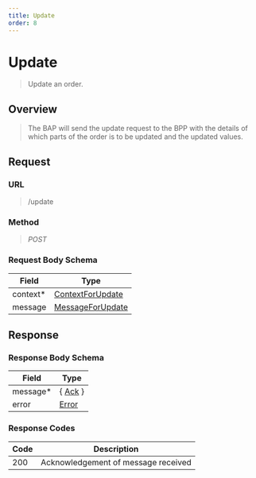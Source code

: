```yaml
---
title: Update
order: 8
---
```


# Update

> Update an order.

## Overview

> The BAP will send the update request to the BPP with the details of which
> parts of the order is to be updated and the updated values.

## Request

### URL

> /update

### Method

> _POST_

### Request Body Schema

| **Field** | **Type**                                                                       |
| --------- | ------------------------------------------------------------------------------ |
| context\* | [ContextForUpdate](/reference/0.9.3/core/schema-reference/contextforupdate) |
| message   | [MessageForUpdate](/reference/0.9.3/core/schema-reference/messageforupdate) |

## Response

### Response Body Schema

| **Field** | **Type**                                                 |
| --------- | -------------------------------------------------------- |
| message\* | { [Ack](/reference/0.9.3/core/schema-reference/ack) } |
| error     | [Error](/reference/0.9.3/core/schema-reference/error) |

### Response Codes

| **Code** | **Description**                     |
| -------- | ----------------------------------- |
| 200      | Acknowledgement of message received |
